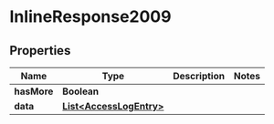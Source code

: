 

# InlineResponse2009

## Properties

Name | Type | Description | Notes
------------ | ------------- | ------------- | -------------
**hasMore** | **Boolean** |  | 
**data** | [**List&lt;AccessLogEntry&gt;**](AccessLogEntry.md) |  | 



